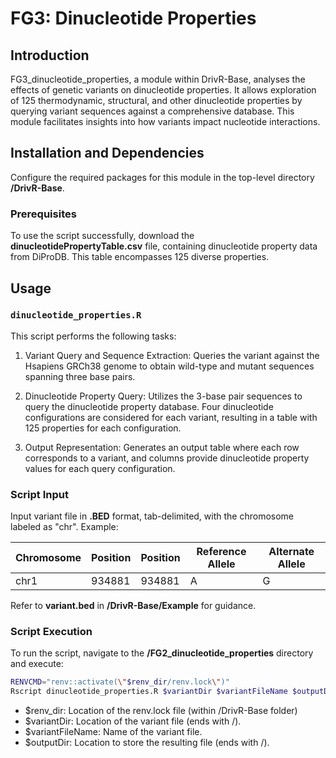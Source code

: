 # FG3: Dinucleotide Properties

## Introduction

FG3_dinucleotide_properties, a module within DrivR-Base, analyses the effects of genetic variants on dinucleotide properties. It allows exploration of 125 thermodynamic, structural, and other dinucleotide properties by querying variant sequences against a comprehensive database. This module facilitates insights into how variants impact nucleotide interactions.

## Installation and Dependencies

Configure the required packages for this module in the top-level directory **/DrivR-Base**.

### Prerequisites

To use the script successfully, download the **dinucleotidePropertyTable.csv** file, containing dinucleotide property data from DiProDB. This table encompasses 125 diverse properties.

## Usage

### `dinucleotide_properties.R`

This script performs the following tasks:

1. Variant Query and Sequence Extraction: Queries the variant against the Hsapiens GRCh38 genome to obtain wild-type and mutant sequences spanning three base pairs.

2. Dinucleotide Property Query: Utilizes the 3-base pair sequences to query the dinucleotide property database. Four dinucleotide configurations are considered for each variant, resulting in a table with 125 properties for each configuration.

3. Output Representation: Generates an output table where each row corresponds to a variant, and columns provide dinucleotide property values for each query configuration.

### Script Input

Input variant file in **.BED** format, tab-delimited, with the chromosome labeled as "chr". Example:

| Chromosome | Position | Position | Reference Allele | Alternate Allele |
| ---------- | -------- | -------- | ---------------- | ---------------- |
| chr1       | 934881   | 934881   | A                | G                | 

Refer to **variant.bed** in **/DrivR-Base/Example** for guidance.

### Script Execution

To run the script, navigate to the **/FG2_dinucleotide_properties** directory and execute:

```bash
RENVCMD="renv::activate(\"$renv_dir/renv.lock\")"
Rscript dinucleotide_properties.R $variantDir $variantFileName $outputDir
```

* $renv_dir: Location of the renv.lock file (within /DrivR-Base folder)
* $variantDir: Location of the variant file (ends with /).
* $variantFileName: Name of the variant file.
* $outputDir: Location to store the resulting file (ends with /).

